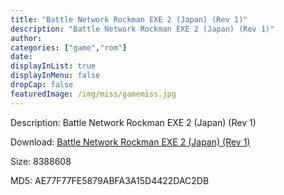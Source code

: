 ```yaml
---
title: "Battle Network Rockman EXE 2 (Japan) (Rev 1)"
description: "Battle Network Rockman EXE 2 (Japan) (Rev 1)"
author: 
categories: ["game","rom"]
date: 
displayInList: true
displayInMenu: false
dropCap: false
featuredImage: /img/miss/gamemiss.jpg
---
```


Description: Battle Network Rockman EXE 2 (Japan) (Rev 1)

Download: <a style="text-decoration:underline;" href="https://mega.nz/#!fKYgjKQK!tMBUcNI1KNYOu0idTZBVuEvin9nwYPHZ7Izr_Xw-Vwo" target = "_blank" rel = "nofollow" > Battle Network Rockman EXE 2 (Japan) (Rev 1)</a>

Size: 8388608

MD5: AE77F77FE5879ABFA3A15D4422DAC2DB

